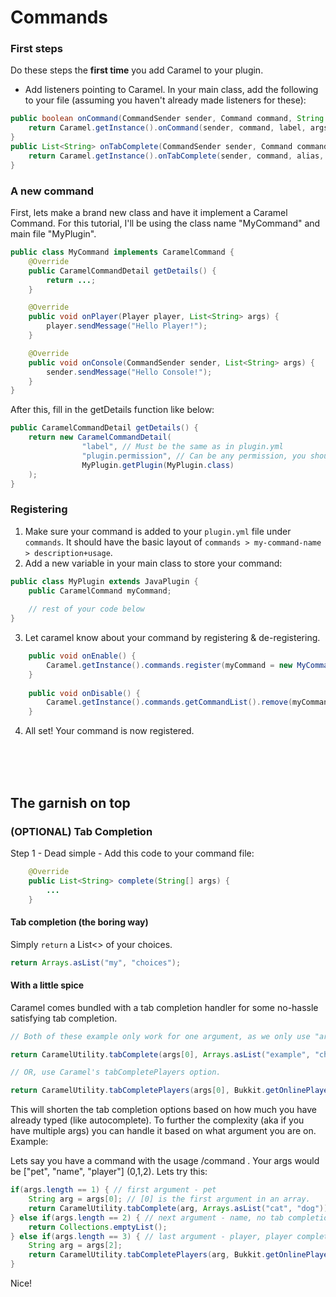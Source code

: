 # Commands
### First steps

Do these steps the **first time** you add Caramel to your plugin.
- Add listeners pointing to Caramel.
In your main class, add the following to your file (assuming you haven't already made listeners for these):
```java
public boolean onCommand(CommandSender sender, Command command, String label, String[] args) {
    return Caramel.getInstance().onCommand(sender, command, label, args);
}
public List<String> onTabComplete(CommandSender sender, Command command, String alias, String[] args) {
    return Caramel.getInstance().onTabComplete(sender, command, alias, args);
}
```

### A new command
First, lets make a brand new class and have it implement a Caramel Command. For this tutorial, I'll be using the class name "MyCommand" and main file "MyPlugin".
```java
public class MyCommand implements CaramelCommand {
    @Override
    public CaramelCommandDetail getDetails() {
        return ...;
    }

    @Override
    public void onPlayer(Player player, List<String> args) {
        player.sendMessage("Hello Player!");
    }

    @Override
    public void onConsole(CommandSender sender, List<String> args) {
        sender.sendMessage("Hello Console!");
    }
}
```

After this, fill in the getDetails function like below:
```java
public CaramelCommandDetail getDetails() {
    return new CaramelCommandDetail(
                "label", // Must be the same as in plugin.yml
                "plugin.permission", // Can be any permission, you should define your perms in plugin.yml tho
                MyPlugin.getPlugin(MyPlugin.class)
    );
}
```

### Registering
1. Make sure your command is added to your `plugin.yml` file under `commands`. It should have the basic layout of `commands > my-command-name > description+usage`.
2. Add a new variable in your main class to store your command:
```java
public class MyPlugin extends JavaPlugin {
    public CaramelCommand myCommand;
    
    // rest of your code below
}
```
3. Let caramel know about your command by registering & de-registering.
```java
    public void onEnable() {
        Caramel.getInstance().commands.register(myCommand = new MyCommand());
    }
    
    public void onDisable() {
        Caramel.getInstance().commands.getCommandList().remove(myCommand);
    }
```
4. All set! Your command is now registered.

<br/><br/><br/>

## The garnish on top
### (OPTIONAL) Tab Completion
Step 1 - Dead simple - Add this code to your command file:
```java
    @Override
    public List<String> complete(String[] args) {
        ...
    }
```

#### Tab completion (the boring way)
Simply `return` a List<> of your choices.
```java
return Arrays.asList("my", "choices");
```

#### With a little spice
Caramel comes bundled with a tab completion handler for some no-hassle satisfying tab completion.
```java
// Both of these example only work for one argument, as we only use "args[0]". See below for more.

return CaramelUtility.tabComplete(args[0], Arrays.asList("example", "choices"));

// OR, use Caramel's tabCompletePlayers option.

return CaramelUtility.tabCompletePlayers(args[0], Bukkit.getOnlinePlayers());
```
This will shorten the tab completion options based on how much you have already typed (like autocomplete). To further the complexity (aka if you have multiple args) you can handle it based on what argument you are on. Example:

Lets say you have a command with the usage /command <pet> <name> <player>.
Your args would be ["pet", "name", "player"] (0,1,2). Lets try this:

```java
if(args.length == 1) { // first argument - pet
    String arg = args[0]; // [0] is the first argument in an array.
    return CaramelUtility.tabComplete(arg, Arrays.asList("cat", "dog"));
} else if(args.length == 2) { // next argument - name, no tab completion
    return Collections.emptyList();
} else if(args.length == 3) { // last argument - player, player completion
    String arg = args[2];
    return CaramelUtility.tabCompletePlayers(arg, Bukkit.getOnlinePlayers());
}
```

Nice!
